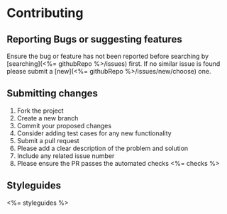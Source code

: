 # Contributing

## Reporting Bugs or suggesting features

Ensure the bug or feature has not been reported before searching by [searching](<%= githubRepo %>/issues) first.
If no similar issue is found please submit a [new](<%= githubRepo %>/issues/new/choose) one.

## Submitting changes

1. Fork the project
2. Create a new branch
3. Commit your proposed changes
4. Consider adding test cases for any new functionality
4. Submit a pull request
5. Please add a clear description of the problem and solution
6. Include any related issue number
7. Please ensure the PR passes the automated checks
<%= checks %>

## Styleguides

<%= styleguides %>
